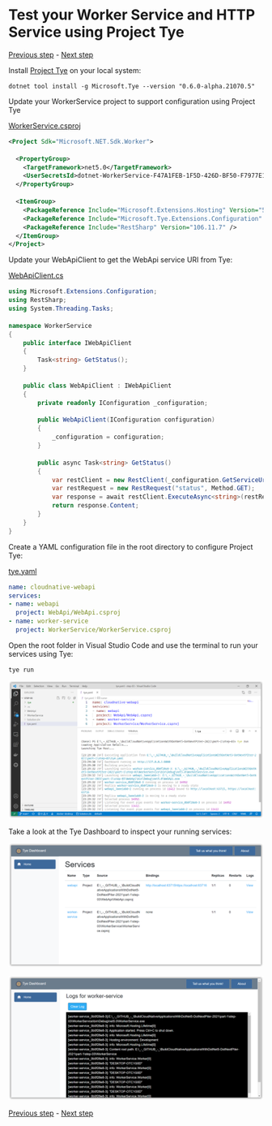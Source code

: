 # Test your Worker Service and HTTP Service using Project Tye

[Previous step](step-02.md) - [Next step](step-04.md)

Install [Project Tye](https://github.com/dotnet/tye/blob/main/docs/getting_started.md) on your local system:

```
dotnet tool install -g Microsoft.Tye --version "0.6.0-alpha.21070.5"
```

Update your WorkerService project to support configuration using Project Tye

[WorkerService.csproj](part-1/step-03/WorkerService/WorkerService.csproj)

```xml
<Project Sdk="Microsoft.NET.Sdk.Worker">

  <PropertyGroup>
    <TargetFramework>net5.0</TargetFramework>
    <UserSecretsId>dotnet-WorkerService-F47A1FEB-1F5D-426D-BF50-F7977E113B0D</UserSecretsId>
  </PropertyGroup>

  <ItemGroup>
    <PackageReference Include="Microsoft.Extensions.Hosting" Version="5.0.0" />
    <PackageReference Include="Microsoft.Tye.Extensions.Configuration" Version="0.6.0-alpha.21070.5" />
    <PackageReference Include="RestSharp" Version="106.11.7" />
  </ItemGroup>
</Project>
```

Update your WebApiClient to get the WebApi service URI from Tye:

[WebApiClient.cs](part-1/step-03/WorkerService/WebApiClient.cs)

```csharp
using Microsoft.Extensions.Configuration;
using RestSharp;
using System.Threading.Tasks;

namespace WorkerService
{
    public interface IWebApiClient
    {
        Task<string> GetStatus();
    }

    public class WebApiClient : IWebApiClient
    {
        private readonly IConfiguration _configuration;

        public WebApiClient(IConfiguration configuration)
        {
            _configuration = configuration;
        }

        public async Task<string> GetStatus()
        {
            var restClient = new RestClient(_configuration.GetServiceUri("webapi"));
            var restRequest = new RestRequest("status", Method.GET);
            var response = await restClient.ExecuteAsync<string>(restRequest);
            return response.Content;
        }
    }
}
```

Create a YAML configuration file in the root directory to configure Project Tye:

[tye.yaml](part-1/step-03/tye.yaml)

```yaml
name: cloudnative-webapi
services:
- name: webapi
  project: WebApi/WebApi.csproj
- name: worker-service
  project: WorkerService/WorkerService.csproj
```

Open the root folder in Visual Studio Code and use the terminal to run your services using Tye:

```
tye run
```

![image](images/sshot-13.png)

Take a look at the Tye Dashboard to inspect your running services:

![image](images/sshot-14.png)

![image](images/sshot-15.png)

[Previous step](step-02.md) - [Next step](step-04.md)